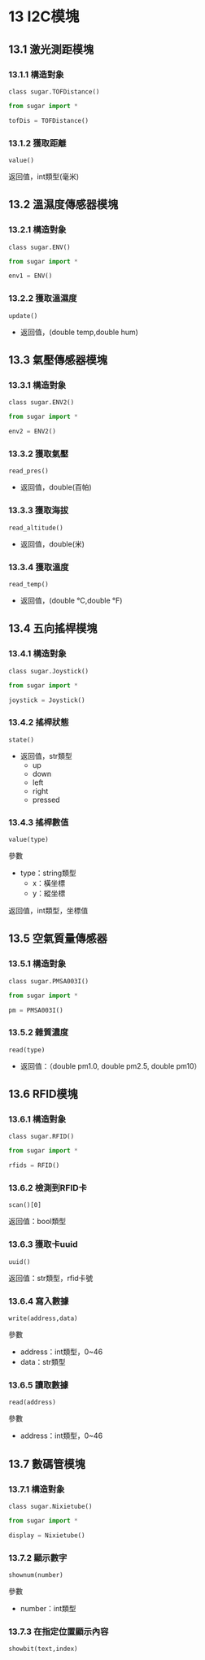 # 13 I2C模塊

## 13.1 激光測距模塊

### 13.1.1 構造對象

`class sugar.TOFDistance()`

```python
from sugar import *

tofDis = TOFDistance()
```

### 13.1.2 獲取距離

`value()`

返回值，int類型(毫米)

## 13.2 溫濕度傳感器模塊

### 13.2.1 構造對象

`class sugar.ENV()`

```python
from sugar import *

env1 = ENV()
```

### 13.2.2 獲取溫濕度

`update()`

* 返回值，(double temp,double hum)

## 13.3 氣壓傳感器模塊

### 13.3.1 構造對象

`class sugar.ENV2()`

```python
from sugar import *

env2 = ENV2()
```

### 13.3.2 獲取氣壓

`read_pres()`

* 返回值，double(百帕)

### 13.3.3 獲取海拔

`read_altitude()`

* 返回值，double(米)

### 13.3.4 獲取溫度

`read_temp()`

* 返回值，(double °C,double °F)

## 13.4 五向搖桿模塊

### 13.4.1 構造對象

`class sugar.Joystick()`

```python
from sugar import *

joystick = Joystick()
```

### 13.4.2 搖桿狀態

`state()`

* 返回值，str類型
  * up
  * down
  * left
  * right
  * pressed

### 13.4.3 搖桿數值

`value(type)`

參數

* type：string類型
  * x：橫坐標
  * y：縱坐標

返回值，int類型，坐標值

## 13.5 空氣質量傳感器

### 13.5.1 構造對象

`class sugar.PMSA003I()`

```python
from sugar import *

pm = PMSA003I()
```

### 13.5.2 雜質濃度

`read(type)`

* 返回值：（double pm1.0, double pm2.5, double pm10）

## 13.6 RFID模塊

### 13.6.1 構造對象

`class sugar.RFID()`

```python
from sugar import *

rfids = RFID()
```

### 13.6.2 檢測到RFID卡

`scan()[0]`

返回值：bool類型

### 13.6.3 獲取卡uuid

`uuid()`

返回值：str類型，rfid卡號

### 13.6.4 寫入數據

`write(address,data)`

參數

* address：int類型，0\~46
* data：str類型

### 13.6.5 讀取數據

`read(address)`

參數

* address：int類型，0\~46

## 13.7 數碼管模塊

### 13.7.1 構造對象

`class sugar.Nixietube()`

```python
from sugar import *

display = Nixietube()
```

### 13.7.2 顯示數字

`shownum(number)`

參數

* number：int類型

### 13.7.3 在指定位置顯示內容

`showbit(text,index)`
